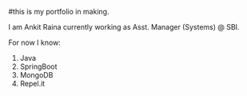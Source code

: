 #this is my portfolio in making. 

I am Ankit Raina currently working as Asst. Manager (Systems) @ SBI.

For now I know:

1. Java
1. SpringBoot
1. MongoDB
2. Repel.it
